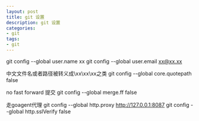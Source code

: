 ```yaml
---
layout: post
title: git 设置
description: git 设置
categories:
- git
tags:
- git
---
```

git config --global user.name xx
git config --global user.email xx@xx.xx


中文文件名或者路径被转义成\xx\xx\xx之类
git config --global core.quotepath false

no fast forward 提交
git config --global merge.ff false

走goagent代理
git config --global http.proxy http://127.0.0.1:8087
git config --global http.sslVerify false
 
	 